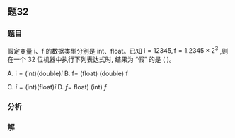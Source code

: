 ## 题32
### 题目
假定变量 $\mathrm{i}\text{、}\mathrm{f}$ 的数据类型分别是 int、float。已知 $\mathrm{i} = {12345},\mathrm{f} = {1.2345} \times {2}^{3}$ ,则在一个 32 位机器中执行下列表达式时, 结果为 “假” 的是 ( )。

A. $\mathrm{i} = \left( \text{int}\right) \left( \text{double}\right) i$ B. $\mathrm{f} =$ (float) (double) $\mathrm{f}$

C. $i = \left( \text{int}\right) \left( \text{float}\right) i$ D. $f =$ float) (int) $f$
### 分析

### 解